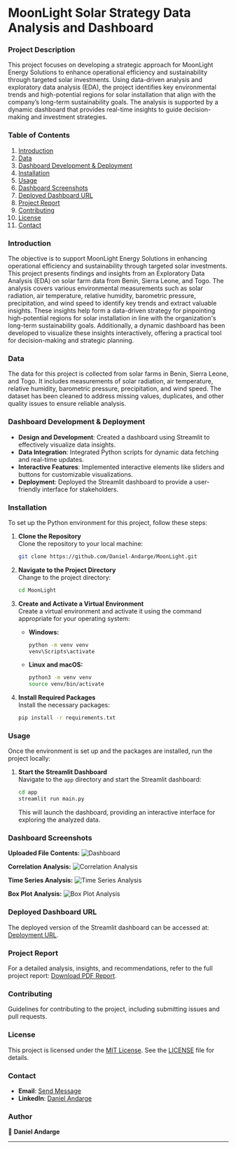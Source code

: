 
# MoonLight Solar Strategy Data Analysis and Dashboard

### Project Description
This project focuses on developing a strategic approach for MoonLight Energy Solutions to enhance operational efficiency and sustainability through targeted solar investments. Using data-driven analysis and exploratory data analysis (EDA), the project identifies key environmental trends and high-potential regions for solar installation that align with the company’s long-term sustainability goals. The analysis is supported by a dynamic dashboard that provides real-time insights to guide decision-making and investment strategies.

### Table of Contents
1. [Introduction](#introduction)
2. [Data](#data)
3. [Dashboard Development & Deployment](#dashboard-development--deployment)
4. [Installation](#installation)
5. [Usage](#usage)
6. [Dashboard Screenshots](#dashboard-screenshots)
7. [Deployed Dashboard URL](#deployed-dashboard-url)
8. [Project Report](#project-report)
9. [Contributing](#contributing)
10. [License](#license)
11. [Contact](#contact)

### Introduction
The objective is to support MoonLight Energy Solutions in enhancing operational efficiency and sustainability through targeted solar investments. This project presents findings and insights from an Exploratory Data Analysis (EDA) on solar farm data from Benin, Sierra Leone, and Togo. The analysis covers various environmental measurements such as solar radiation, air temperature, relative humidity, barometric pressure, precipitation, and wind speed to identify key trends and extract valuable insights. These insights help form a data-driven strategy for pinpointing high-potential regions for solar installation in line with the organization's long-term sustainability goals. Additionally, a dynamic dashboard has been developed to visualize these insights interactively, offering a practical tool for decision-making and strategic planning.

### Data
The data for this project is collected from solar farms in Benin, Sierra Leone, and Togo. It includes measurements of solar radiation, air temperature, relative humidity, barometric pressure, precipitation, and wind speed. The dataset has been cleaned to address missing values, duplicates, and other quality issues to ensure reliable analysis.

### Dashboard Development & Deployment
- **Design and Development**: Created a dashboard using Streamlit to effectively visualize data insights.
- **Data Integration**: Integrated Python scripts for dynamic data fetching and real-time updates.
- **Interactive Features**: Implemented interactive elements like sliders and buttons for customizable visualizations.
- **Deployment**: Deployed the Streamlit dashboard to provide a user-friendly interface for stakeholders.

### Installation

To set up the Python environment for this project, follow these steps:

1. **Clone the Repository**  
   Clone the repository to your local machine:
   ```bash
   git clone https://github.com/Daniel-Andarge/MoonLight.git
   ```

2. **Navigate to the Project Directory**  
   Change to the project directory:
   ```bash
   cd MoonLight
   ```

3. **Create and Activate a Virtual Environment**  
   Create a virtual environment and activate it using the command appropriate for your operating system:

   - **Windows:**
     ```bash
     python -m venv venv
     venv\Scripts\activate
     ```

   - **Linux and macOS:**
     ```bash
     python3 -m venv venv
     source venv/bin/activate
     ```

4. **Install Required Packages**  
   Install the necessary packages:
   ```bash
   pip install -r requirements.txt
   ```

### Usage

Once the environment is set up and the packages are installed, run the project locally:

1. **Start the Streamlit Dashboard**  
   Navigate to the `app` directory and start the Streamlit dashboard:
   ```bash
   cd app
   streamlit run main.py
   ```

   This will launch the dashboard, providing an interactive interface for exploring the analyzed data.

### Dashboard Screenshots

**Uploaded File Contents:**
![Dashboard](https://github.com/Daniel-Andarge/MoonLight/blob/main/assets/Dashboard-1.png)

**Correlation Analysis:**
![Correlation Analysis](https://github.com/Daniel-Andarge/MoonLight/blob/main/assets/Dashboard-2.png)

**Time Series Analysis:**
![Time Series Analysis](https://github.com/Daniel-Andarge/MoonLight/blob/main/assets/Dashboard-3.png)

**Box Plot Analysis:**
![Box Plot Analysis](https://github.com/Daniel-Andarge/MoonLight/blob/main/assets/Dashboard-5.png)

### Deployed Dashboard URL

The deployed version of the Streamlit dashboard can be accessed at: [Deployment URL](https://moonlight-fzbyzyewtzif3trwu44hbm.streamlit.app/).

### Project Report

For a detailed analysis, insights, and recommendations, refer to the full project report: [Download PDF Report](https://drive.google.com/file/d/1arrGGgLoKdpKVyvAYDbwm92yRUO5GPIc/view).

### Contributing

Guidelines for contributing to the project, including submitting issues and pull requests.

### License

This project is licensed under the [MIT License](LICENSE). See the [LICENSE](LICENSE) file for details.

### Contact

- **Email**: [Send Message](mailto:andargedaniel90@gmail.com)
- **LinkedIn**: [Daniel Andarge](https://www.linkedin.com/in/danielandarge/)

### Author

👤 **Daniel Andarge**

---



